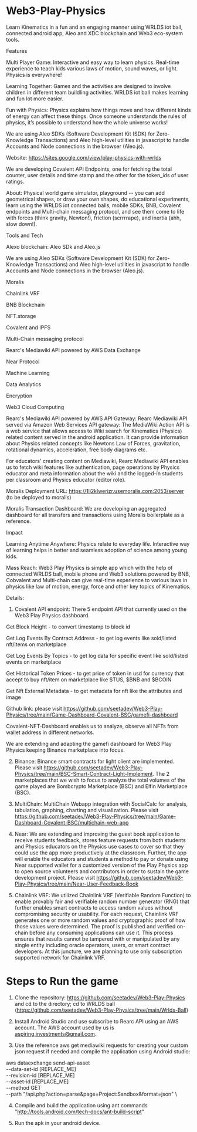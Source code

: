 # Web3-Play-Physics
Learn Kinematics in a fun and an engaging manner using WRLDS iot ball, connected android app, Aleo and XDC blockchain and Web3 eco-system tools.

Features

Multi Player Game: Interactive and easy way to learn physics. Real-time experience to teach kids various laws of motion, sound waves, or light. Physics is everywhere!

Learning Together: Games and the activities are designed to involve children in different team buildling activities. WRLDS iot ball makes learning and fun lot more easier.

Fun with Physics: Physics explains how things move and how different kinds of energy can affect these things. Once someone understands the rules of physics, it’s possible to understand how the whole universe works! 

We are using Aleo SDKs (Software Development Kit (SDK) for Zero-Knowledge Transactions) and Aleo high-level utilities in javascript to handle Accounts and Node connections in the browser (Aleo.js).

Website: https://sites.google.com/view/play-physics-with-wrlds

We are developing Covalent API Endpoints, one for fetching the total counter, user details and time stamp and the other for the token_ids of user ratings.

About: Physical world game simulator, playground -- you can add geometrical shapes, or draw your own shapes, do educational experiments, learn using the WRLDS iot connected balls, mobile SDKs, BNB, Covalent endpoints and Multi-chain messaging protocol, and see them come to life with forces (think gravity, Newton!), friction (scrrrrape), and inertia (ahh, slow down!).

Tools and Tech

Alexo blockchain: Aleo SDk and Aleo.js

We are using Aleo SDKs (Software Development Kit (SDK) for Zero-Knowledge Transactions) and Aleo high-level utilities in javascript to handle Accounts and Node connections in the browser (Aleo.js).

Moralis

Chainlink VRF

BNB Blockchain

NFT.storage

Covalent and IPFS

Multi-Chain messaging protocol

Rearc's Mediawiki API powered by AWS Data Exchange

Near Protocol

Machine Learning

Data Analytics

Encryption

Web3 Cloud Computing


Rearc's Mediawiki API powered by AWS API Gateway: Rearc Mediawiki API served via Amazon Web Services API gateway: The MediaWiki Action API is a web service that allows access to Wiki search for Kinematics (Physics) related content served in the android application. It can provide information about Physics related concepts like Newtons Law of Forces, gravitation, rotational dynamics, acceleration, free body diagrams etc.

For educators' creating content on Mediawiki, Rearc Mediawiki API enables us to fetch wiki features like authentication, page operations by Physics educator and meta information about the wiki and the logged-in students per classroom and Physics educator (editor role).


Moralis Deployment URL: https://1li2klwerizr.usemoralis.com:2053/server (to be deployed to moralis)

Moralis Transaction Dashboard: We are developing an aggregated dashboard for all transfers and transactions using Moralis boilerplate as a reference. 


Impact

Learning Anytime Anywhere:  Physics relate to everyday life. Interactive way of learning helps in better and seamless adoption of science among young kids. 

Mass Reach: Web3 Play Physics is simple app which with the help of connected WRLDS ball, mobile phone and Web3 solutions powered by BNB, Cobvalent and Multi-chain can give real-time experience to various laws in physics like law of motion, energy, force and other key topics of Kinematics.

Details:

1. Covalent API endpoint: There 5 endpoint API that currently used on the Web3 Play Physics dashboard.

Get Block Height - to convert timestamp to block id

Get Log Events By Contract Address - to get log events like sold/listed nft/items on marketplace

Get Log Events By Topics - to get log data for specific event like sold/listed events on marketplace

Get Historical Token Prices - to get price of token in usd for currency that accept to buy nft/item on marketplace like $TUS, $BNB and $BCOIN

Get Nft External Metadata - to get metadata for nft like the attributes and image

Github link: please visit https://github.com/seetadev/Web3-Play-Physics/tree/main/Game-Dashboard-Covalent-BSC/gamefi-dashboard 

Covalent-NFT-Dashboard enables us to analyze, observe all NFTs from wallet address in different networks. 

We are extending and adapting the gamefi dashboard for Web3 Play Physics keeping Binance marketplace into focus.

2. Binance: Binance smart contracts for light client are implemented. Please visit https://github.com/seetadev/Web3-Play-Physics/tree/main/BSC-Smart-Contract-Light-Implement. The 2 marketplaces that we wish to focus to analyze the total volumes of the game played are Bombcrypto Marketplace (BSC) and Elfin Marketplace (BSC).

3. MultiChain: MultiChain Webapp integration with SocialCalc for analysis, tabulation, graphing, charting and visualization. Please visit https://github.com/seetadev/Web3-Play-Physics/tree/main/Game-Dashboard-Covalent-BSC/multichain-web-app

4. Near: We are extending and improving the guest book application to receive students feedback, stores feature requests from both students and Physics educators on the Physics use cases to cover so that they could use the app more productively at the classroom. Further, the app will enable the educators and students a method to pay or donate using Near supported wallet for a customized version of the Play Physics app to open source volunteers and contributors in order to sustain the game development project. Please visit https://github.com/seetadev/Web3-Play-Physics/tree/main/Near-User-Feedback-Book

5. Chainlink VRF:  We utilized Chainlink VRF (Verifiable Random Function) to enable provably fair and verifiable random number generator (RNG) that further enables smart contracts to access random values without compromising security or usability. For each request, Chainlink VRF generates one or more random values and cryptographic proof of how those values were determined. The proof is published and verified on-chain before any consuming applications can use it. This process ensures that results cannot be tampered with or manipulated by any single entity including oracle operators, users, or smart contract developers. At this juncture, we are planning to use only subscription supported network for Chainlink VRF.


# Steps to Run the game

1. Clone the repository: https://github.com/seetadev/Web3-Play-Physics and cd to the directory; cd to WRLDS ball (https://github.com/seetadev/Web3-Play-Physics/tree/main/Wrlds-Ball)

2. Install Android Studio and use subscribe to Rearc API using an AWS account. The AWS account used by us is aspiring.investments@gmail.com.
3. Use the reference aws get mediawiki requests for creating your custom json request if needed and compile the application using Android studio: 

aws dataexchange send-api-asset \
  --data-set-id [REPLACE_ME] \
  --revision-id  [REPLACE_ME] \
  --asset-id  [REPLACE_ME] \
  --method GET \
  --path "/api.php?action=parse&page=Project:Sandbox&format=json" \

4. Compile and build the application using ant commands "http://tools.android.com/tech-docs/ant-build-script"

5. Run the apk in your android device.









